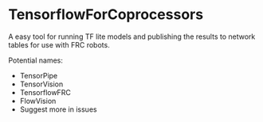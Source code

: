 # TensorflowForCoprocessors
A easy tool for running TF lite models and publishing the results to network tables for use with FRC robots.

Potential names:
- TensorPipe
- TensorVision
- TensorflowFRC
- FlowVision
- Suggest more in issues
